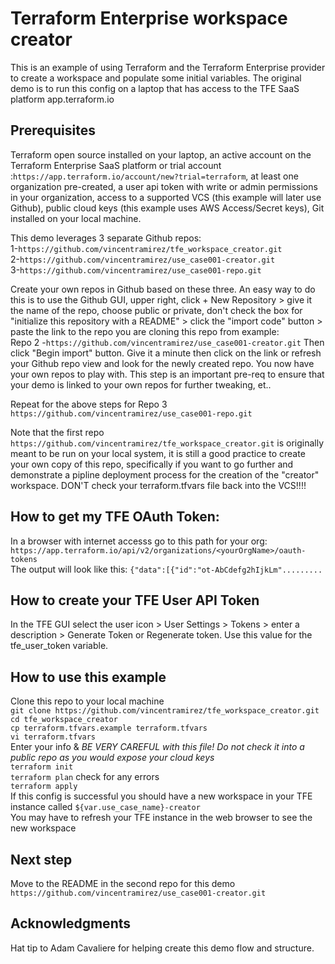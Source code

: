 # Terraform Enterprise workspace creator
This is an example of using Terraform and the Terraform Enterprise provider to create a workspace and populate some initial variables.  The original demo is to run this config on a laptop that has access to the TFE SaaS platform app.terraform.io

## Prerequisites 
Terraform open source installed on your laptop, an active account on the Terraform Enterprise SaaS platform or trial account :`https://app.terraform.io/account/new?trial=terraform`, at least one organization pre-created, a user api token with write or admin permissions in your organization, access to a supported VCS (this example will later use Github), public cloud keys (this example uses AWS Access/Secret keys), Git installed on your local machine.  

This demo leverages 3 separate Github repos:  
1-`https://github.com/vincentramirez/tfe_workspace_creator.git`  
2-`https://github.com/vincentramirez/use_case001-creator.git`  
3-`https://github.com/vincentramirez/use_case001-repo.git`  

Create your own repos in Github based on these three.  An easy way to do this is to use the Github GUI, upper right, click + New Repository > give it the name of the repo, choose public or private, don't check the box for "initialize this repository with a README" > click the "import code" button > paste the link to the repo you are cloning this repo from example:   
Repo 2 -`https://github.com/vincentramirez/use_case001-creator.git`
Then click "Begin import" button.  Give it a minute then click on the link or refresh your Github repo view and look for the newly created repo.  You now have your own repos to play with.  This step is an important pre-req to ensure that your demo is linked to your own repos for further tweaking, et.. 

Repeat for the above steps for Repo 3 `https://github.com/vincentramirez/use_case001-repo.git` 

Note that the first repo `https://github.com/vincentramirez/tfe_workspace_creator.git` is originally meant to be run on your local system, it is still a good practice to create your own copy of this repo, specifically if you want to go further and demonstrate a pipline deployment process for the creation of the "creator" workspace.  DON'T check your terraform.tfvars file back into the VCS!!!! 

## How to get my TFE OAuth Token:
In a browser with internet accesss go to this path for your org:  
`https://app.terraform.io/api/v2/organizations/<yourOrgName>/oauth-tokens`  
The output will look like this: `{"data":[{"id":"ot-AbCdefg2hIjkLm".........`  

## How to create your TFE User API Token
In the TFE GUI select the user icon > User Settings > Tokens > enter a description > Generate Token or Regenerate token.  Use this value for the tfe_user_token variable.   

## How to use this example
Clone this repo to your local machine   
`git clone https://github.com/vincentramirez/tfe_workspace_creator.git`  
`cd tfe_workspace_creator`  
`cp terraform.tfvars.example terraform.tfvars`  
`vi terraform.tfvars`  
Enter your info & *BE VERY CAREFUL with this file! Do not check it into a public repo as you would expose your cloud keys*  
`terraform init`  
`terraform plan` check for any errors     
`terraform apply`  
If this config is successful you should have a new workspace in your TFE instance called `${var.use_case_name}-creator`  
You may have to refresh your TFE instance in the web browser to see the new workspace
## Next step
Move to the README in the second repo for this demo  
`https://github.com/vincentramirez/use_case001-creator.git`  

## Acknowledgments
Hat tip to Adam Cavaliere for helping create this demo flow and structure. 

